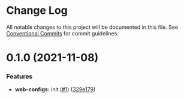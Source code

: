 # Change Log

All notable changes to this project will be documented in this file.
See [Conventional Commits](https://conventionalcommits.org) for commit guidelines.

# 0.1.0 (2021-11-08)


### Features

* **web-configs:** init ([#1](https://github.com/m2-oss/web-configs/issues/1)) ([329e179](https://github.com/m2-oss/web-configs/commit/329e179d50c71599741a1f1638061f18865e9113))
